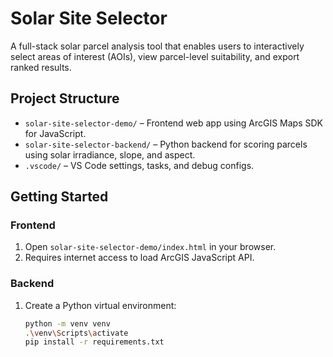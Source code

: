 # Solar Site Selector

A full-stack solar parcel analysis tool that enables users to interactively select areas of interest (AOIs), view parcel-level suitability, and export ranked results.

## Project Structure

- `solar-site-selector-demo/` – Frontend web app using ArcGIS Maps SDK for JavaScript.
- `solar-site-selector-backend/` – Python backend for scoring parcels using solar irradiance, slope, and aspect.
- `.vscode/` – VS Code settings, tasks, and debug configs.

## Getting Started

### Frontend
1. Open `solar-site-selector-demo/index.html` in your browser.
2. Requires internet access to load ArcGIS JavaScript API.

### Backend
1. Create a Python virtual environment:
   ```bash
   python -m venv venv
   .\venv\Scripts\activate
   pip install -r requirements.txt
